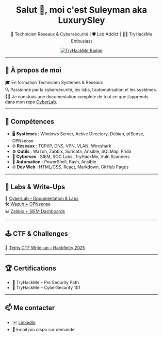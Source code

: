 <h1 align="center">Salut 👋, moi c'est Suleyman aka LuxurySley</h1>
<p align="center">
  🔧 Technicien Réseaux & Cybersécurité | 🛡️ Lab Addict | 👨‍💻 TryHackMe Enthusiast
</p>

<p align="center">
  <a href="https://tryhackme.com/p/LuxurySley" target="_blank">
    <img src="https://tryhackme-badges.s3.amazonaws.com/LuxurySley.png" alt="TryHackMe Badge" />
  </a>
</p>

---

## 🚀 À propos de moi

🎓 En formation Technicien Systèmes & Réseaux  
🔍 Passionné par la cybersécurité, les labs, l’automatisation et les systèmes.  
👨‍💻 Je construis une documentation complète de tout ce que j’apprends dans mon repo [CyberLab](https://github.com/Spaghetih/spaghetih.github.io).

---

## 🧰 Compétences

- 🖥️ **Systèmes** : Windows Server, Active Directory, Debian, pfSense, OPNsense  
- 🌐 **Réseaux** : TCP/IP, DNS, VPN, VLAN, Wireshark  
- ⚙️ **Outils** : Wazuh, Zabbix, Suricata, Ansible, SQLMap, Frida  
- 🔐 **Cybersec** : SIEM, SOC Labs, TryHackMe, Vuln Scanners  
- 🔄 **Automation** : PowerShell, Bash, Ansible  
- 🌐 **Dev Web** : HTML/CSS, React, Markdown, GitHub Pages

---

## 🧪 Labs & Write-Ups

📘 [CyberLab – Documentation & Labs](https://github.com/Spaghetih/spaghetih.github.io)  
🛠️ [Wazuh + OPNsense](https://github.com/Spaghetih/spaghetih.github.io/blob/main/OPNsense%2BWazuh/Lab_OPNsense_Wazuh.md)  
📊 [Zabbix + SIEM Dashboards](https://github.com/Spaghetih/spaghetih.github.io/blob/main/Zabbix%2BWazuh/Wazuh_Zabbix_Integration.md)

---

## 🕹️ CTF & Challenges

👾 [Tetris CTF Write-up – Hackfinity 2025](https://github.com/Spaghetih/spaghetih.github.io/blob/main/Tetris-Hackfinity2025/README.md)

---

## 🏆 Certifications

- 🏅 TryHackMe – Pre Security Path  
- 🏅 TryHackMe – CyberSecurity 101  

---

## 📫 Me contacter

- ✉️ [LinkedIn](https://www.linkedin.com/in/suleyman-unver/)
- 📧 Email pro dispo sur demande

